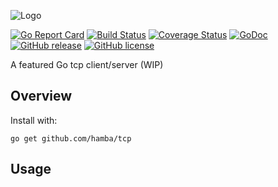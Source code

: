 ![Logo](http://svg.wiersma.co.za/hamba/project?title=tcp&tag=A%20featured%20Go%20tcp%20client/server)

[![Go Report Card](https://goreportcard.com/badge/github.com/hamba/tcp)](https://goreportcard.com/report/github.com/hamba/tcp)
[![Build Status](https://travis-ci.com/hamba/tcp.svg?branch=master)](https://travis-ci.com/hamba/tcp)
[![Coverage Status](https://coveralls.io/repos/github/hamba/tcp/badge.svg?branch=master)](https://coveralls.io/github/hamba/tcp?branch=master)
[![GoDoc](https://godoc.org/github.com/hamba/tcp?status.svg)](https://godoc.org/github.com/hamba/tcp)
[![GitHub release](https://img.shields.io/github/release/hamba/tcp.svg)](https://github.com/hamba/tcp/releases)
[![GitHub license](https://img.shields.io/badge/license-MIT-blue.svg)](https://raw.githubusercontent.com/hamba/tcp/master/LICENSE)

A featured Go tcp client/server (WIP)

## Overview

Install with:

```shell
go get github.com/hamba/tcp
```

## Usage

```go

```
